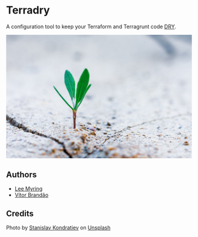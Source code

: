 # Terradry

A configuration tool to keep your Terraform and Terragrunt code [DRY](https://blog.gruntwork.io/terragrunt-how-to-keep-your-terraform-code-dry-and-maintainable-f61ae06959d8).

![alt text](docs/assets/images/stanislav-kondratiev-MdexOj4D-MU-unsplash.jpg "Terradry banner")

## Authors

* [Lee Myring](https://www.linkedin.com/in/leemyring/)
* [Vítor Brandão](https://noiselabs.io/)

## Credits

Photo by [Stanislav Kondratiev](https://unsplash.com/@technobulka) on [Unsplash](https://unsplash.com/s/photos/desert-plant?utm_source=unsplash&utm_medium=referral&utm_content=creditCopyText)